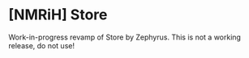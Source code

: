 # [NMRiH] Store

Work-in-progress revamp of Store by Zephyrus. This is not a working release, do not use!
